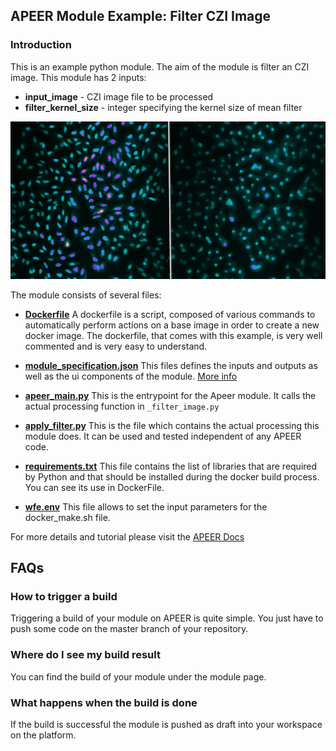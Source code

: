 ## APEER Module Example: Filter CZI Image

### Introduction

This is an example python module. The aim of the module is filter an CZI image.
This module has 2 inputs:

* **input_image** - CZI image file to be processed
* **filter_kernel_size** - integer specifying the kernel size of mean filter

![Simple Python Module - Filter CZI Image](Module_Image.png)

The module consists of several files:

* **[Dockerfile](Dockerfile)** A dockerfile is a script, composed of various commands to automatically perform actions on a base image in order to create a new docker image. The dockerfile, that comes with this example, is very well commented and is very easy to understand.

* **[module_specification.json](module_specification.json)** This files defines the inputs and outputs as well as the ui components of the module. [More info](docs.apeer.com)

* **[apeer_main.py](apeer_main.py)** This is the entrypoint for the Apeer module. It calls the actual processing function in `_filter_image.py`

* **[apply_filter.py](apply_filter.py)** This is the file which contains the actual processing this module does. It can be used and tested independent of any APEER code.

* **[requirements.txt](requirements.txt)** This file contains the list of libraries that are required by Python and that should be installed during the docker build process. You can see its use in DockerFile.

* **[wfe.env](wfe.env)** This file allows to set the input parameters for the docker_make.sh file.

For more details and tutorial please visit the [APEER Docs](https://docs.apeer.com/create-modules/the-apeer-architecture)


## FAQs

### How to trigger a build

Triggering a build of your module on APEER is quite simple. You just have to push some code on the master branch of your repository.

### Where do I see my build result

You can find the build of your module under the module page.

### What happens when the build is done

If the build is successful the module is pushed as draft into your workspace on the platform.
